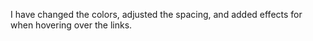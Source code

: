 I have changed the colors, adjusted the spacing, and added effects for when hovering over the links.
